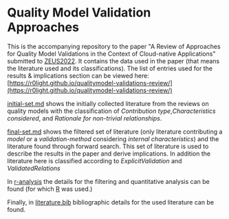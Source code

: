 # Quality Model Validation Approaches

This is the accompanying repository to the paper "A Review of Approaches for Quality Model Validations in the Context of Cloud-native Applications" submitted to [ZEUS2022](https://zeus2022.pi.uni-bamberg.de/). It contains the data used in the paper (that means the literature used and its classifications). The list of entries used for the results & implications section can be viewed here: [https://r0light.github.io/qualitymodel-validations-review/](https://r0light.github.io/qualitymodel-validations-review/)

[initial-set.md](initial-set.md) shows the initially collected literature from the reviews on quality models with the classification of *Contribution type*,*Characteristics considered*, and *Rationale for non-trivial relationships*.

[final-set.md](final-set.md) shows the filtered set of literature (only literature contributing a *model* or a *validation-method* considering *internal characteristics*) and the literature found through forward search. This set of literature is used to describe the results in the paper and derive implications. In addition the literature here is classified according to *ExplicitValidation* and *ValidatedRelations*

In [r-analysis](r-analysis) the details for the filtering and quantitative analysis can be found (for which [R](https://r-project.org/) was used.)

Finally, in [literature.bib](literature.bib) bibliographic details for the used literature can be found.
